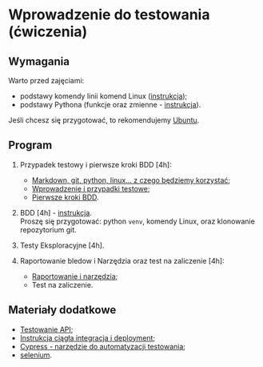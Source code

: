 # Wprowadzenie do testowania (ćwiczenia)

## Wymagania

Warto przed zajęciami:

- podstawy komendy linii komend Linux ([instrukcja](https://github.com/wojciech11/se_software_build_automation_tools/blob/master/00_intro/README_pl.md));
- podstawy Pythona (funkcje oraz zmienne - [instrukcja](00_podstawy/python.md)).

Jeśli chcesz się przygotować, to rekomendujemy [Ubuntu](https://wiki.ubuntu.com/Releases).

## Program

1. Przypadek testowy i pierwsze kroki BDD [4h]:

   - [Markdown, git, python, linux... z czego będziemy korzystać](00_podstawy/);
   - [Wprowadzenie i przypadki testowe](01_przypadek_testowy);
   - [Pierwsze kroki BDD](https://github.com/wojciech11/se_bdd_basics).

2. BDD [4h] - [instrukcja](https://github.com/wojciech11/se_bdd_basics).<br />Proszę się przygotować: python `venv`, komendy Linux, oraz klonowanie repozytorium git.

3. Testy Eksploracyjne [4h].

4. Raportowanie bledow i Narzędzia oraz test na zaliczenie [4h]:

   - [Raportowanie i narzędzia](https:////github.com/wojciech11/se_bug_raporting_and_issue_tracking_tools);
   - Test na zaliczenie.

## Materiały dodatkowe

- [Testowanie API](https://github.com/wojciech11/se_http_api_testing_quickstart);
- [Instrukcja ciągła integracja i deployment](https://github.com/wojciech11/se_continuous_delivery_and_deployment);
- [Cypress - narzędzie do automatyzacji testowania](https://www.cypress.io/);
- [selenium](https://www.selenium.dev/).

<!-- 
   https://lamport.azurewebsites.net/tla/industrial-use.html
   https://coq.inria.fr/refman/practical-tools/coqide.html
-->

